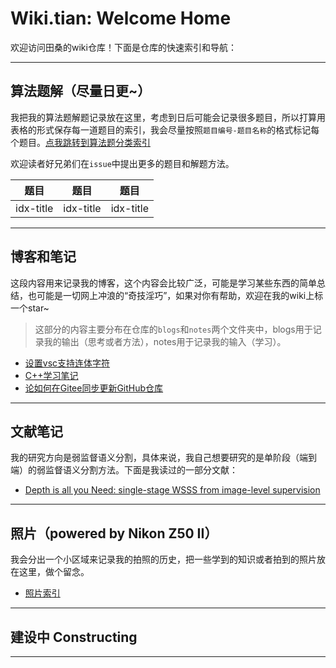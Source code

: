 # Wiki.tian: Welcome Home

欢迎访问田桑的wiki仓库！下面是仓库的快速索引和导航：

---

## 算法题解（尽量日更~）

我把我的算法题解题记录放在这里，考虑到日后可能会记录很多题目，所以打算用表格的形式保存每一道题目的索引，我会尽量按照`题目编号-题目名称`的格式标记每个题目。[点我跳转到算法题分类索引](./algorithms/algorithm_idx.md)

欢迎读者好兄弟们在`issue`中提出更多的题目和解题方法。

| 题目 | 题目 | 题目 |
| --- | --- | --- |
| idx-title | idx-title | idx-title |

---

## 博客和笔记

这段内容用来记录我的博客，这个内容会比较广泛，可能是学习某些东西的简单总结，也可能是一切网上冲浪的“奇技淫巧”，如果对你有帮助，欢迎在我的wiki上标一个star~

> 这部分的内容主要分布在仓库的`blogs`和`notes`两个文件夹中，blogs用于记录我的输出（思考或者方法），notes用于记录我的输入（学习）。

- [设置vsc支持连体字符](./blogs/SetLigaturesForVSC.md)
- [C++学习笔记](./notes/cpp/idx_cpp.md)
- [论如何在Gitee同步更新GitHub仓库](./blogs/sync_gits/stnc_gits.md)

---

## 文献笔记

我的研究方向是弱监督语义分割，具体来说，我自己想要研究的是单阶段（端到端）的弱监督语义分割方法。下面是我读过的一部分文献：

- [Depth is all you Need: single-stage WSSS from image-level supervision](./papers/depth_is_all_you_need.md)

---

## 照片（powered by Nikon Z50 II）

我会分出一个小区域来记录我的拍照的历史，把一些学到的知识或者拍到的照片放在这里，做个留念。

- [照片索引](./photography/idx_photography.md)

---

## 建设中 Constructing

---
